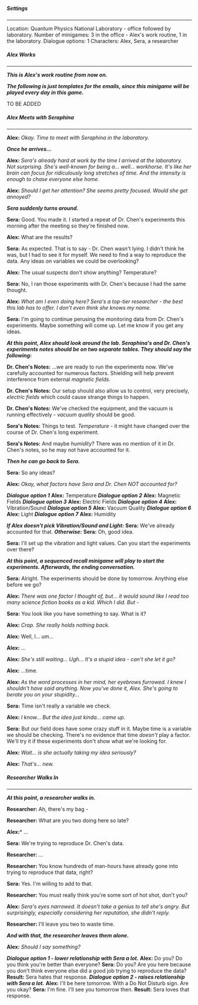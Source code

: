 ##### Settings
---
Location: Quantum Physics National Laboratory - office followed by laboratory.
Number of minigames: 3 in the office - Alex's work routine, 1 in the laboratory.
Dialogue options: 1
Characters: Alex, Sera, a researcher

##### Alex Works
---
***This is Alex's work routine from now on.***

***The following is just templates for the emails, since this minigame will be played every day in this game.***

TO BE ADDED

##### Alex Meets with Seraphina
---
**Alex:** *Okay. Time to meet with Seraphina in the laboratory.*

***Once he arrives...***

**Alex:** *Sera's already hard at work by the time I arrived at the laboratory. Not surprising. She's well-known for being a... well... workhorse. It's like her brain can focus for ridiculously long stretches of time. And the intensity is enough to chase everyone else home.*

**Alex:** *Should I get her attention? She seems pretty focused. Would she get annoyed?*

***Sera suddenly turns around.***

**Sera:** Good. You made it. I started a repeat of Dr. Chen's experiments this morning after the meeting so they're finished now.

**Alex:** What are the results?

**Sera:** As expected. That is to say - Dr. Chen wasn't lying. I didn't think he was, but I had to see it for myself. We need to find a way to reproduce the data. Any ideas on variables we could be overlooking?

**Alex:** The usual suspects don't show anything? Temperature?

**Sera:** No, I ran those experiments with Dr. Chen's because I had the same thought.

**Alex:** *What am I even doing here? Sera's a top-tier researcher - the best this lab has to offer. I don't even think she knows my name.*

**Sera:** I'm going to continue perusing the monitoring data from Dr. Chen's experiments. Maybe something will come up. Let me know if you get any ideas.

***At this point, Alex should look around the lab. Seraphina's and Dr. Chen's experiments notes should be on two separate tables. They should say the following:***

**Dr. Chen's Notes:** ...we are ready to run the experiments now. We've carefully accounted for numerous factors. Shielding will help prevent interference from external *magnetic fields.*

**Dr. Chen's Notes:** Our setup should also allow us to control, very precisely, *electric fields* which could cause strange things to happen.

**Dr. Chen's Notes:** We've checked the equipment, and the vacuum is running effectively - *vacuum quality* should be good.

**Sera's Notes:** Things to test. *Temperature* - it might have changed over the course of Dr. Chen's long experiment.

**Sera's Notes:** And maybe *humidity*? There was no mention of it in Dr. Chen's notes, so he may not have accounted for it.

***Then he can go back to Sera.***

**Sera:** So any ideas?

**Alex:** *Okay, what factors have Sera and Dr. Chen NOT accounted for?*

***Dialogue option 1***
	**Alex:** Temperature
***Dialogue option 2***
    **Alex:** Magnetic Fields
***Dialogue option 3***
	**Alex:** Electric Fields
***Dialogue option 4***
	**Alex:** Vibration/Sound
***Dialogue option 5***
	**Alex:** Vacuum Quality
***Dialogue option 6***
	**Alex:** Light
***Dialogue option 7***
	**Alex:** Humidity

***If Alex doesn't pick Vibration/Sound and Light:***
	**Sera:** We've already accounted for that.
***Otherwise:***
	**Sera:** Oh, good idea.

**Sera:** I'll set up the vibration and light values. Can you start the experiments over there?

***At this point, a sequenced recall minigame will play to start the experiments. Afterwards, the ending conversation.***

**Sera:** Alright. The experiments should be done by tomorrow. Anything else before we go?

**Alex:** *There was one factor I thought of, but... it would sound like I read too many science fiction books as a kid. Which I did. But -*

**Sera:** You look like you have something to say. What is it?

**Alex:** *Crap. She really holds nothing back.*

**Alex:** Well, I... um...

**Alex:** ...

**Alex:** *She's still waiting... Ugh... It's a stupid idea - can't she let it go?*

**Alex:** ...time.

**Alex:** *As the word processes in her mind, her eyebrows furrowed. I knew I shouldn't have said anything. Now you've done it, Alex. She's going to berate you on your stupidity...*

**Sera:** Time isn't really a variable we check.

**Alex:** *I know... But the idea just kinda... came up.*

**Sera:** But our field does have some crazy stuff in it. Maybe time is a variable we should be checking. There's no evidence that time *doesn't* play a factor. We'll try it if these experiments don't show what we're looking for.

**Alex:** *Wait... is she actually taking my idea seriously?*

**Alex:** *That's... new.*

##### Researcher Walks In
---
***At this point, a researcher walks in.***

**Researcher:** Ah, there's my bag -

**Researcher:** What are you two doing here so late?

**Alex:*** ...

**Sera:** We're trying to reproduce Dr. Chen's data.

**Researcher:** ...

**Researcher:** You know hundreds of man-hours have already gone into trying to reproduce that data, right?

**Sera:** Yes. I'm willing to add to that.

**Researcher:** You must really think you're some sort of hot shot, don't you?

**Alex:** *Sera's eyes narrowed. It doesn't take a genius to tell she's angry. But surprisingly, especially considering her reputation, she didn't reply.*

**Researcher:** I'll leave you two to waste time.

***And with that, the researcher leaves them alone.***

**Alex:** *Should I say something?*

***Dialogue option 1 - lower relationship with Sera a lot.***
	**Alex:** Do you? Do you think you're better than everyone?
	**Sera:** Do you? Are you here because you don't think everyone else did a good job trying to reproduce the data?
	**Result:** Sera hates that response.
***Dialogue option 2 - raises relationship with Sera a lot.***
	**Alex:** I'll be here tomorrow. With a Do Not Disturb sign. Are you okay?
	**Sera:** I'm fine. I'll see you tomorrow then.
	**Result:** Sera loves that response.



